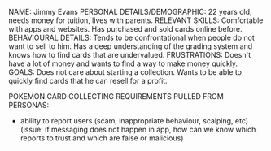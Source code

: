 NAME: Jimmy Evans
PERSONAL DETAILS/DEMOGRAPHIC: 22 years old, needs money for tuition, lives with parents.
RELEVANT SKILLS: Comfortable with apps and websites. Has purchased and sold cards online before.
BEHAVIOURAL DETAILS: Tends to be confrontational when people do not want to sell to him.
Has a deep understanding of the grading system and knows how to find cards that are undervalued.
FRUSTRATIONS: Doesn't have a lot of money and wants to find a way to make money quickly.
GOALS: Does not care about starting a collection. Wants to be able to quickly find cards that he
can resell for a profit.

POKEMON CARD COLLECTING REQUIREMENTS PULLED FROM PERSONAS:

- ability to report users (scam, inappropriate behaviour, scalping, etc) (issue: if messaging does not happen in app, how can we know which reports to trust and which are false or malicious)
